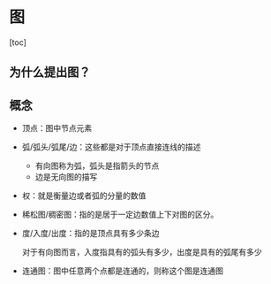 图
==

[toc]

为什么提出图？
--------------





概念
----

- 顶点：图中节点元素

- 弧/弧头/弧尾/边：这些都是对于顶点直接连线的描述

  - 有向图称为弧，弧头是指箭头的节点
  - 边是无向图的描写

- 权：就是衡量边或者弧的分量的数值

- 稀松图/稠密图：指的是居于一定边数值上下对图的区分。

- 度/入度/出度：指的是顶点具有多少条边

  对于有向图而言，入度指具有的弧头有多少，出度是具有的弧尾有多少

- 连通图：图中任意两个点都是连通的，则称这个图是连通图

  



